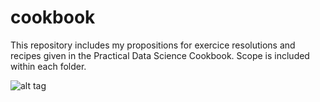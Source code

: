 # cookbook

This repository includes my propositions for exercice resolutions and recipes given in the Practical Data Science Cookbook. Scope is included within each folder.

![alt tag](https://raw.github.com/Nathx/cookbook/master/Cookbook-R/chap_05/chloropleth_6.png)
